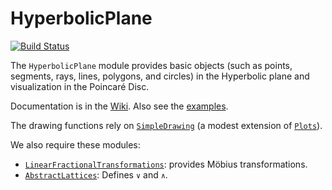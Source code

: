 # HyperbolicPlane


[![Build Status](https://travis-ci.com/scheinerman/HyperbolicPlane.jl.svg?branch=master)](https://travis-ci.com/scheinerman/HyperbolicPlane.jl)



The `HyperbolicPlane` module provides basic objects
(such as points, segments, rays, lines, polygons, and circles) in the Hyperbolic
plane and visualization in the Poincaré Disc.

Documentation is in the
[Wiki](https://github.com/scheinerman/HyperbolicPlane.jl/wiki). Also see the
[examples](https://github.com/scheinerman/HyperbolicPlane.jl/tree/master/examples).


The drawing functions rely on [`SimpleDrawing`](https://github.com/scheinerman/SimpleDrawing.jl)
(a modest extension of [`Plots`](https://github.com/JuliaPlots/Plots.jl)).

We also require these modules:
+ [`LinearFractionalTransformations`](https://github.com/scheinerman/LinearFractionalTransformations.jl):
provides Möbius transformations.
+ [`AbstractLattices`](https://github.com/scheinerman/AbstractLattices.jl):
Defines `∨` and `∧`.
